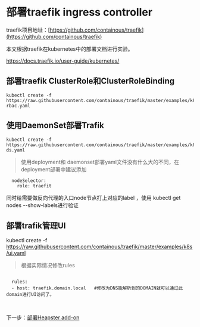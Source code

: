 # 部署traefik ingress controller #

traefik项目地址：[https://github.com/containous/traefik](https://github.com/containous/traefik)

本文根据traefik在kubernetes中的部署文档进行实验。

https://docs.traefik.io/user-guide/kubernetes/

## 部署traefik ClusterRole和ClusterRoleBinding ##

    kubectl create -f https://raw.githubusercontent.com/containous/traefik/master/examples/k8s/traefik-rbac.yaml

## 使用DaemonSet部署Trafik ##

    kubectl create -f https://raw.githubusercontent.com/containous/traefik/master/examples/k8s/traefik-ds.yaml

> 使用deployment和 daemonset部署yaml文件没有什么大的不同，在deployment部署中建议添加

      nodeSelector:
        role: traefit


同时给需要做反向代理的入口node节点打上对应的label ，使用
kubectl get nodes --show-labels进行验证

## 部署trafik管理UI ##

 kubectl create -f https://raw.githubusercontent.com/containous/traefik/master/examples/k8s/ui.yaml

> 根据实际情况修改rules

<pre>
<code>
  rules:
  - host: traefik.domain.local   #修改为DNS能解析到的DOMAIN就可以通过此domain进行UI访问了。
 
</code>
</pre> 

下一步：[部署Heapster add-on](13-Heapster.md)